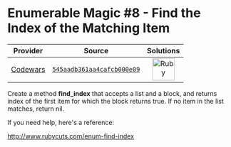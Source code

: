 [_metadata_:generated]: - "true"

# Enumerable Magic #8 - Find the Index of the Matching Item

<!-- INFO TABLE BEGIN -->

| Provider                                        | Source                                                                               | Solutions                                                                                                                                  |
| :---------------------------------------------: | :----------------------------------------------------------------------------------: | :----------------------------------------------------------------------------------------------------------------------------------------: |
| [Codewars](../../../docs/providers/Codewars.md) | [`545aadb361aa4cafcb000e09`](https://www.codewars.com/kata/545aadb361aa4cafcb000e09) | [<img src="https://res.cloudinary.com/rascaltwo/image/upload/v1631924090/ruby_v4klwh.svg" alt="Ruby" title="Ruby" width="50" />](solve.rb) |

<!-- INFO TABLE END -->

Create a method **find_index** that accepts a list and a block, and returns index of the first item for which the block returns true. If no item in the list matches, return nil.

If you need help, here's a reference:

http://www.rubycuts.com/enum-find-index
